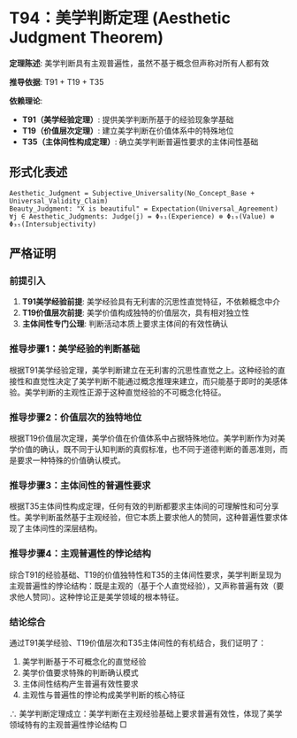# T94：美学判断定理 (Aesthetic Judgment Theorem)  

**定理陈述**: 美学判断具有主观普遍性，虽然不基于概念但声称对所有人都有效  

**推导依据**: T91 + T19 + T35

**依赖理论**: 
- **T91（美学经验定理）**: 提供美学判断所基于的经验现象学基础
- **T19（价值层次定理）**: 建立美学判断在价值体系中的特殊地位
- **T35（主体间性构成定理）**: 确立美学判断普遍性要求的主体间性基础

## 形式化表述  
```  
Aesthetic_Judgment = Subjective_Universality(No_Concept_Base + Universal_Validity_Claim)  
Beauty_Judgment: "X is beautiful" = Expectation(Universal_Agreement)  
∀j ∈ Aesthetic_Judgments: Judge(j) = Φ₉₁(Experience) ⊗ Φ₁₉(Value) ⊗ Φ₃₅(Intersubjectivity)
```  

## 严格证明  

### 前提引入
1. **T91美学经验前提**: 美学经验具有无利害的沉思性直觉特征，不依赖概念中介
2. **T19价值层次前提**: 美学价值构成独特的价值层次，具有相对独立性  
3. **主体间性专门公理**: 判断活动本质上要求主体间的有效性确认

### 推导步骤1：美学经验的判断基础
根据T91美学经验定理，美学判断建立在无利害的沉思性直觉之上。这种经验的直接性和直觉性决定了美学判断不能通过概念推理来建立，而只能基于即时的美感体验。美学判断的主观性正源于这种直觉经验的不可概念化特征。

### 推导步骤2：价值层次的独特地位  
根据T19价值层次定理，美学价值在价值体系中占据特殊地位。美学判断作为对美学价值的确认，既不同于认知判断的真假标准，也不同于道德判断的善恶准则，而是要求一种特殊的价值确认模式。

### 推导步骤3：主体间性的普遍性要求
根据T35主体间性构成定理，任何有效的判断都要求主体间的可理解性和可分享性。美学判断虽然基于主观经验，但它本质上要求他人的赞同，这种普遍性要求体现了主体间性的深层结构。

### 推导步骤4：主观普遍性的悖论结构
综合T91的经验基础、T19的价值独特性和T35的主体间性要求，美学判断呈现为主观普遍性的悖论结构：既是主观的（基于个人直觉经验），又声称普遍有效（要求他人赞同）。这种悖论正是美学领域的根本特征。

### 结论综合
通过T91美学经验、T19价值层次和T35主体间性的有机结合，我们证明了：
1. 美学判断基于不可概念化的直觉经验
2. 美学价值要求特殊的判断确认模式
3. 主体间性结构产生普遍有效性要求
4. 主观性与普遍性的悖论构成美学判断的核心特征

∴ 美学判断定理成立：美学判断在主观经验基础上要求普遍有效性，体现了美学领域特有的主观普遍性悖论结构 □  